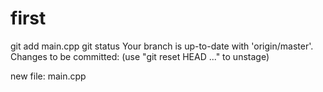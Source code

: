 # first
git add main.cpp 
git status
Your branch is up-to-date with 'origin/master'.
Changes to be committed:
(use "git reset HEAD <file>..." to unstage)
 
  new file:   main.cpp
  
